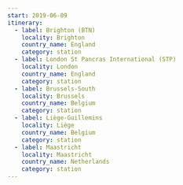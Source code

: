```yaml
---
start: 2019-06-09
itinerary:
  - label: Brighton (BTN)
    locality: Brighton
    country_name: England
    category: station
  - label: London St Pancras International (STP)
    locality: London
    country_name: England
    category: station
  - label: Brussels-South
    locality: Brussels
    country_name: Belgium
    category: station
  - label: Liège-Guillemins
    locality: Liège
    country_name: Belgium
    category: station
  - label: Maastricht
    locality: Maastricht
    country_name: Netherlands
    category: station
---
```

